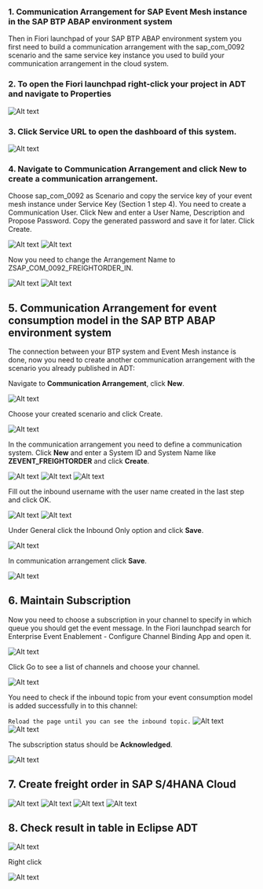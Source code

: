 
### 1. Communication Arrangement for SAP Event Mesh instance in the SAP BTP ABAP environment system

Then in Fiori launchpad of your SAP BTP ABAP environment system you first need to build a communication arrangement with the sap_com_0092 scenario and the same service key instance you used to build your communication arrangement in the cloud system.

### 2. To open the Fiori launchpad right-click your project in ADT and navigate to Properties

![Alt text](img/image.png)

### 3. Click Service URL to open the dashboard of this system.

![Alt text](img/image-1.png)

### 4. Navigate to Communication Arrangement and click New to create a communication arrangement.

Choose sap_com_0092 as Scenario and copy the service key of your event mesh instance under Service Key (Section 1 step 4). You need to create a Communication User. Click New and enter a User Name, Description and Propose Password. Copy the generated password and save it for later. Click Create.


![Alt text](img/image-2.png)
![Alt text](img/image-3.png)

Now you need to change the Arrangement Name to ZSAP_COM_0092_FREIGHTORDER_IN.

![Alt text](img/image-4.png)
![Alt text](img/image-5.png)

## 5. Communication Arrangement for event consumption model in the SAP BTP ABAP environment system

The connection between your BTP system and Event Mesh instance is done, now you need to create another communication arrangement with the scenario you already published in ADT:

Navigate to **Communication Arrangement**, click **New**.

![Alt text](img/image-6.png)

Choose your created scenario and click Create.

![Alt text](img/image-7.png)

In the communication arrangement you need to define a communication system. Click **New** and enter a System ID and System Name like **ZEVENT_FREIGHTORDER** and click **Create**.

![Alt text](img/image-8.png)
![Alt text](img/image-9.png)
![Alt text](img/image-10.png)

Fill out the inbound username with the user name created in the last step and click OK.

![Alt text](img/image-11.png)
![Alt text](img/image-12.png)

Under General click the Inbound Only option and click **Save**.

![Alt text](img/image-13.png)

In communication arrangement click **Save**.

![Alt text](img/image-14.png)

## 6. Maintain Subscription

Now you need to choose a subscription in your channel to specify in which queue you should get the event message.
In the Fiori launchpad search for Enterprise Event Enablement - Configure Channel Binding App and open it.

![Alt text](img/image-15.png)

Click Go to see a list of channels and choose your channel.

![Alt text](img/image-16.png)

You need to check if the inbound topic from your event consumption model is added successfully in to this channel:

```Reload the page until you can see the inbound topic.```
![Alt text](img/image-17.png)
![Alt text](img/image-18.png)


The subscription status should be **Acknowledged**.

![Alt text](img/image-19.png)

## 7. Create freight order in SAP S/4HANA Cloud

![Alt text](img/image-20.png)
![Alt text](img/image-21.png)
![Alt text](img/image-22.png)
![Alt text](img/image-24.png)

## 8. Check result in table in Eclipse ADT

![Alt text](img/image-25.png)

Right click

![Alt text](img/image-27.png)














